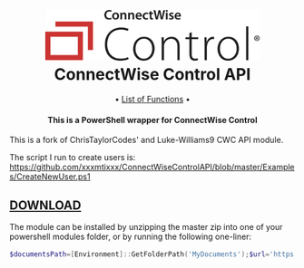 <h1 align="center">
  <br>
  <img src=".\Media\control-horiz-master.webp" alt="logo" width = 75% ></a>
  <br>
  ConnectWise Control API
  <br>
</h1>


<p align="center">
    • <a href="ConnectWiseControlAPI_Functions.md">List of Functions</a> •
</p>

<h4 align="center">

This is a PowerShell wrapper for ConnectWise Control

</h4>

<!-- Summary -->

This is a fork of ChrisTaylorCodes' and Luke-Williams9 CWC API module.

The script I run to create users is:
https://github.com/xxxmtixxx/ConnectWiseControlAPI/blob/master/Examples/CreateNewUser.ps1

<!-- Summary -->

## [DOWNLOAD](https://github.com/xxxmtixxx/ConnectWiseControlAPI/archive/refs/heads/master.zip)

 The module can be installed by unzipping the master zip into one of your powershell modules folder, or by running the following one-liner:

```powershell
$documentsPath=[Environment]::GetFolderPath('MyDocuments');$url='https://github.com/xxxmtixxx/ConnectWiseControlAPI/archive/refs/heads/master.zip';$moduleName='ConnectWiseControlAPI';$modulePath=Join-Path $documentsPath 'WindowsPowerShell\Modules';$tempPath=Join-Path $env:TEMP ($moduleName+'.zip');Invoke-WebRequest -Uri $url -OutFile $tempPath;$tempDir='.'+$moduleName+'_temp';$extractPath=Join-Path $HOME $tempDir;Expand-Archive -Path $tempPath -DestinationPath $extractPath -Force;$sourceFolder=Join-Path $extractPath ('ConnectWiseControlAPI-master/'+$moduleName);$destinationFolder=Join-Path $modulePath $moduleName;if (!(Test-Path $destinationFolder)) {New-Item -Path $destinationFolder -ItemType Directory | Out-Null};Copy-Item -Path "$sourceFolder\*" -Destination $destinationFolder -Recurse -Force
```
